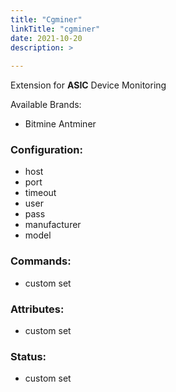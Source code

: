 ```yaml
---
title: "Cgminer"
linkTitle: "cgminer"
date: 2021-10-20
description: >
  
---
```


Extension for **ASIC** Device Monitoring

Available Brands:

* Bitmine Antminer

### Configuration:

* host
* port
* timeout
* user
* pass
* manufacturer
* model

### Commands:

* custom set

### Attributes:

* custom set

### Status:

* custom set
